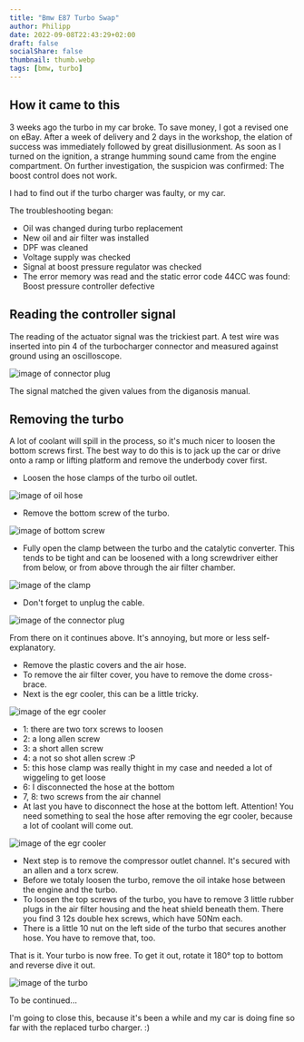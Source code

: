 ```yaml
---
title: "Bmw E87 Turbo Swap"
author: Philipp
date: 2022-09-08T22:43:29+02:00
draft: false
socialShare: false
thumbnail: thumb.webp
tags: [bmw, turbo]
---
```


## How it came to this
3 weeks ago the turbo in my car broke.
To save money, I got a revised one on eBay.
After a week of delivery and 2 days in the workshop, the elation of success was immediately followed by great disillusionment.
As soon as I turned on the ignition, a strange humming sound came from the engine compartment.
On further investigation, the suspicion was confirmed: The boost control does not work.

I had to find out if the turbo charger was faulty, or my car.

The troubleshooting began:

- Oil was changed during turbo replacement
- New oil and air filter was installed
- DPF was cleaned
- Voltage supply was checked
- Signal at boost pressure regulator was checked
- The error memory was read and the static error code 44CC was found: Boost pressure controller defective

## Reading the controller signal

The reading of the actuator signal was the trickiest part.
A test wire was inserted into pin 4 of the turbocharger connector and measured against ground using an oscilloscope.

![image of connector plug](image14.webp "The booster signal")

The signal matched the given values from the diganosis manual.

## Removing the turbo

A lot of coolant will spill in the process, so it's much nicer to loosen the bottom screws first.
The best way to do this is to jack up the car or drive onto a ramp or lifting platform and remove the underbody cover first.

- Loosen the hose clamps of the turbo oil outlet.

![image of oil hose](image1.webp "Oil outlet hose clamps")

- Remove the bottom screw of the turbo.

![image of bottom screw](image2.webp "The bottom screw")

- Fully open the clamp between the turbo and the catalytic converter.
  This tends to be tight and can be loosened with a long screwdriver either from below, or from above through the air filter chamber.

![image of the clamp](image3.webp "The clamp screw")

- Don't forget to unplug the cable.

![image of the connector plug](image4.webp "The connector plug")

From there on it continues above.
It's annoying, but more or less self-explanatory.

- Remove the plastic covers and the air hose.
- To remove the air filter cover, you have to remove the dome cross-brace.
- Next is the egr cooler, this can be a little tricky.

![image of the egr cooler](image5.webp "The egr cooler")

- 1: there are two torx screws to loosen
- 2: a long allen screw
- 3: a short allen screw
- 4: a not so shot allen screw :P
- 5: this hose clamp was really thight in my case and needed a lot of wiggeling to get loose
- 6: I disconnected the hose at the bottom
- 7, 8: two screws from the air channel
- At last you have to disconnect the hose at the bottom left. Attention! You need something to seal the hose after removing the egr cooler, because a lot of coolant will come out.

![image of the egr cooler](image10.webp "The egr cooler")

- Next step is to remove the compressor outlet channel. It's secured with an allen and a torx screw.
- Before we totaly loosen the turbo, remove the oil intake hose between the engine and the turbo.
- To loosen the top screws of the turbo, you have to remove 3 little rubber plugs in the air filter housing and the heat shield beneath them. There you find 3 12s double hex screws, which have 50Nm each.
- There is a little 10 nut on the left side of the turbo that secures another hose. You have to remove that, too.

That is it. Your turbo is now free. To get it out, rotate it 180° top to bottom and reverse dive it out.

![image of the turbo](image13.webp "The turbo")

To be continued...

I'm going to close this, because it's been a while and my car is doing fine so far with the replaced turbo charger. :)
